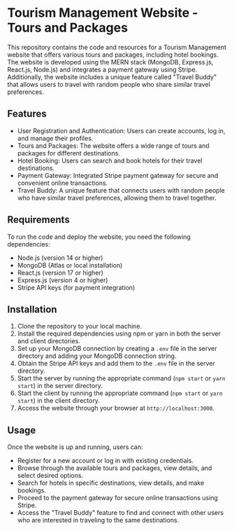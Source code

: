 # Tourism Management Website - Tours and Packages

This repository contains the code and resources for a Tourism Management website that offers various tours and packages, including hotel bookings. The website is developed using the MERN stack (MongoDB, Express.js, React.js, Node.js) and integrates a payment gateway using Stripe. Additionally, the website includes a unique feature called "Travel Buddy" that allows users to travel with random people who share similar travel preferences.

## Features

- User Registration and Authentication: Users can create accounts, log in, and manage their profiles.
- Tours and Packages: The website offers a wide range of tours and packages for different destinations.
- Hotel Booking: Users can search and book hotels for their travel destinations.
- Payment Gateway: Integrated Stripe payment gateway for secure and convenient online transactions.
- Travel Buddy: A unique feature that connects users with random people who have similar travel preferences, allowing them to travel together.

## Requirements

To run the code and deploy the website, you need the following dependencies:

- Node.js (version 14 or higher)
- MongoDB (Atlas or local installation)
- React.js (version 17 or higher)
- Express.js (version 4 or higher)
- Stripe API keys (for payment integration)

## Installation

1. Clone the repository to your local machine.
2. Install the required dependencies using npm or yarn in both the server and client directories.
3. Set up your MongoDB connection by creating a `.env` file in the server directory and adding your MongoDB connection string.
4. Obtain the Stripe API keys and add them to the `.env` file in the server directory.
5. Start the server by running the appropriate command (`npm start` or `yarn start`) in the server directory.
6. Start the client by running the appropriate command (`npm start` or `yarn start`) in the client directory.
7. Access the website through your browser at `http://localhost:3000`.

## Usage

Once the website is up and running, users can:

- Register for a new account or log in with existing credentials.
- Browse through the available tours and packages, view details, and select desired options.
- Search for hotels in specific destinations, view details, and make bookings.
- Proceed to the payment gateway for secure online transactions using Stripe.
- Access the "Travel Buddy" feature to find and connect with other users who are interested in traveling to the same destinations.

